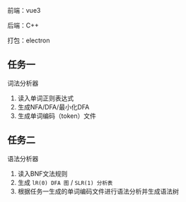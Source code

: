 前端：vue3

后端：C++

打包：electron

## 任务一

词法分析器

1. 读入单词正则表达式
2. 生成NFA/DFA/最小化DFA
3. 生成单词编码（token）文件

## 任务二

语法分析器

1. 读入BNF文法规则
2. 生成 `lR(0) DFA 图` / `SLR(1) 分析表`
3. 根据任务一生成的单词编码文件进行语法分析并生成语法树
